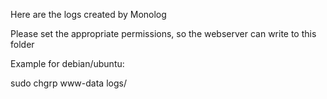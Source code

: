 Here are the logs created by Monolog

Please set the appropriate permissions, so the webserver can write to this folder

Example for debian/ubuntu:

sudo chgrp www-data logs/